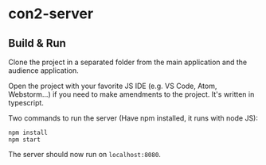 # con2-server

## Build & Run

Clone the project in a separated folder from the main application and the audience application.

Open the project with your favorite JS IDE (e.g. VS Code, Atom, Webstorm...) if you need to make amendments to the project. It's written in typescript.

Two commands to run the server (Have npm installed, it runs with node JS):

````
npm install
npm start
````

The server should now run on `localhost:8080`.
